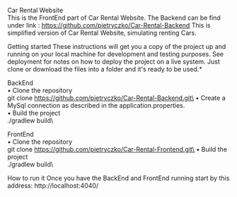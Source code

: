 Car Rental Website\
This is the FrontEnd part of Car Rental Website. The Backend can be find under link : https://github.com/pietryczko/Car-Rental-Backend
This is simplified version of Car Rental Website, simulating renting Cars.

Getting started
These instructions will get you a copy of the project up and running on your local machine for development and testing purposes. See deployment for notes on how to deploy the project on a live system. Just clone or download the files into a folder and it's ready to be used.*

BackEnd \
	•	Clone the repository\
git clone https://github.com/pietryczko/Car-Rental-Backend.git\
	•	Create a MySql connection as described in the application.properties.\
	•	Build the project\
./gradlew build\

FrontEnd\
	•	Clone the repository\
git clone  https://github.com/pietryczko/Car-Rental-Frontend.git\
	•	Build the project\
./gradlew build\

How to run it
Once you have the BackEnd and FrontEnd running start by this address:
http://localhost:4040/
